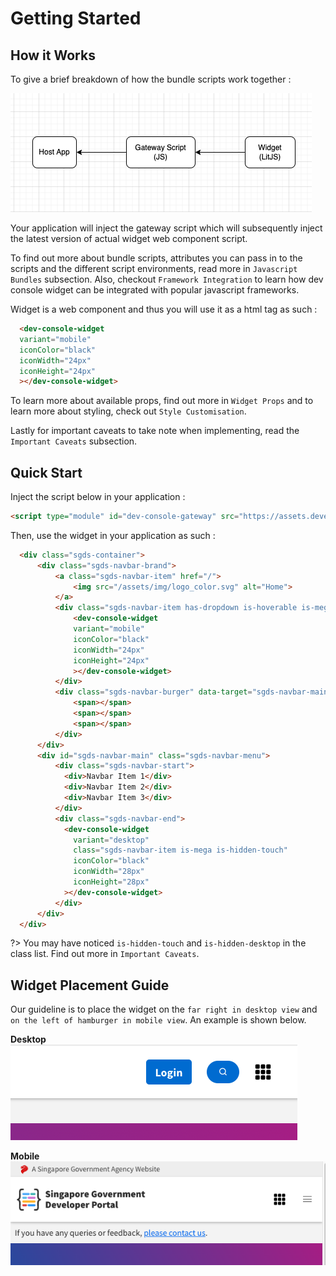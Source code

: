 # Getting Started

## How it Works

To give a brief breakdown of how the bundle scripts work together : <br/>

![Gateway Script Flow](../../assets/gateway-script-flow.png)

Your application will inject the gateway script which will subsequently inject the latest version of actual widget web component script.

To find out more about bundle scripts, attributes you can pass in to the scripts and the different script environments, read more in `Javascript Bundles` subsection. Also, checkout `Framework Integration` to learn how dev console widget can be integrated with popular javascript frameworks.

Widget is a web component and thus you will use it as a html tag as such : 
```html
  <dev-console-widget 
  variant="mobile" 
  iconColor="black" 
  iconWidth="24px" 
  iconHeight="24px"
  ></dev-console-widget>
```
To learn more about available props, find out more in `Widget Props` and to learn more about styling, check out `Style Customisation`.

Lastly for important caveats to take note when implementing, read the `Important Caveats` subsection.
## Quick Start

Inject the script below in your application :

```html
<script type="module" id="dev-console-gateway" src="https://assets.developer.tech.gov.sg/bundled-scripts/dev-console-gateway.bundle.js"></script> 
```

Then, use the widget in your application as such :

```html
  <div class="sgds-container">
      <div class="sgds-navbar-brand">
          <a class="sgds-navbar-item" href="/">
              <img src="/assets/img/logo_color.svg" alt="Home">
          </a>
          <div class="sgds-navbar-item has-dropdown is-hoverable is-mega is-hidden-desktop">
              <dev-console-widget 
              variant="mobile" 
              iconColor="black" 
              iconWidth="24px" 
              iconHeight="24px"
              ></dev-console-widget>
          </div>
          <div class="sgds-navbar-burger" data-target="sgds-navbar-main">
              <span></span>
              <span></span>
              <span></span>
          </div>
      </div>
      <div id="sgds-navbar-main" class="sgds-navbar-menu">
          <div class="sgds-navbar-start">
            <div>Navbar Item 1</div>
            <div>Navbar Item 2</div>
            <div>Navbar Item 3</div>
          </div>
          <div class="sgds-navbar-end">
            <dev-console-widget
              variant="desktop"
              class="sgds-navbar-item is-mega is-hidden-touch"
              iconColor="black"
              iconWidth="28px"
              iconHeight="28px"
            ></dev-console-widget>
          </div>
      </div>
  </div>
```

?> You may have noticed `is-hidden-touch` and `is-hidden-desktop` in the class list. Find out more in `Important Caveats`.

## Widget Placement Guide

Our guideline is to place the widget on the `far right in desktop view` and `on the left of hamburger in mobile view`. An example is shown below.

**Desktop** <br/>
![Desktop Widget Placement](../../assets/desktop-widget-placement.png)

**Mobile** <br/>
![Mobile Widget Placement](../../assets/mobile-widget-placement.png)